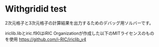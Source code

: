 # Withgridid test

2次元格子と3次元格子の計算結果を出力するためのデバッグ用ソルバーです。

iriclib.libとiric.f90はiRIC Organizationが作成した以下のMITライセンスのものを使用
https://github.com/i-RIC/iriclib_v4
